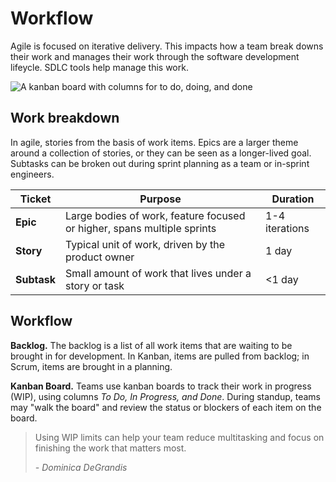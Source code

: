 # Workflow
Agile is focused on iterative delivery. This impacts how a team break downs their work and manages their work through the software development lifeycle. SDLC tools help manage this work.

![A kanban board with columns for to do, doing, and done](img3/agile-kanban.svg)

## Work breakdown
In agile, stories from the basis of work items. Epics are a larger theme around a collection of stories, or they can be seen as a longer-lived goal. Subtasks can be broken out during sprint planning as a team or in-sprint engineers.

| Ticket | Purpose | Duration |
| --- | --- | --- |
| **Epic** | Large bodies of work, feature focused or higher, spans multiple sprints | 1-4 iterations |
| **Story** | Typical unit of work, driven by the product owner | 1 day |
| **Subtask** | Small amount of work that lives under a story or task | <1 day |

## Workflow
**Backlog.** The backlog is a list of all work items that are waiting to be brought in for development. In Kanban, items are pulled from backlog; in Scrum, items are brought in a planning.

**Kanban Board.** Teams use kanban boards to track their work in progress (WIP), using columns *To Do, In Progress, and Done*. During standup, teams may "walk the board" and review the status or blockers of each item on the board.

> Using WIP limits can help your team reduce multitasking and focus on finishing the work that matters most.
>
> _- Dominica DeGrandis_
